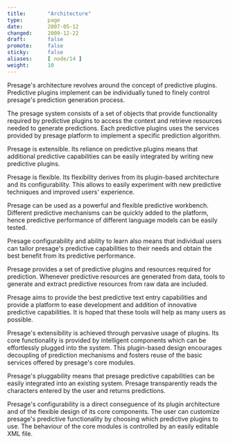 ```yaml
---
title:       "Architecture"
type:        page
date:        2007-05-12
changed:     2009-12-22
draft:       false
promote:     false
sticky:      false
aliases:     [ node/14 ]
weight:	     10
---
```


Presage's architecture revolves around the concept of predictive plugins. Predictive plugins implement can be individually tuned to finely control presage's prediction generation process.

The presage system consists of a set of objects that provide functionality required by predictive plugins to access the context and retrieve resources needed to generate predictions. Each predictive plugins uses the services provided by presage platform to implement a specific prediction algorithm.

<!--more-->

Presage is extensible. Its reliance on predictive plugins means that additional predictive capabilities can be easily integrated by writing new predictive plugins.

Presage is flexible. Its flexibility derives from its plugin-based architecture and its configurability. This allows to easily experiment with new predictive techniques and improved users' experience.

Presage can be used as a powerful and flexible predictive workbench. Different predictive mechanisms can be quickly added to the platform, hence predictive performance of different language models can be easily tested.

Presage configurability and ability to learn also means that individual users can tailor presage's predictive capabilities to their needs and obtain the best benefit from its predictive performance.

<!--Presage uses Plump, the Pluggable Lightweight Ubiquitous Multithreaded Platform as its underlying plugin architecture.-->

Presage provides a set of predictive plugins and resources required for prediction. Whenever predictive resources are generated from data, tools to generate and extract predictive resources from raw data are included.

Presage aims to provide the best predictive text entry capabilities and provide a platform to ease development and addition of innovative predictive capabilities. It is hoped that these tools will help as many users as possible.

Presage's extensibility is achieved through pervasive usage of plugins. Its core functionality is provided by intelligent components which can be effortlessly plugged into the system. This plugin-based design encourages decoupling of prediction mechanisms and fosters reuse of the basic services offered by presage's core modules.

Presage's pluggability means that presage predictive capabilities can be easily integrated into an existing system. Presage transparently reads the characters entered by the user and returns predictions.

Presage's configurability is a direct conseguence of its plugin architecture and of the flexible design of its core components. The user can customize presage's predictive functionality by choosing which predictive plugins to use. The behaviour of the core modules is controlled by an easily editable XML file.
